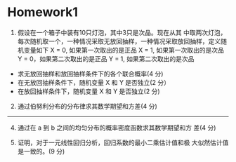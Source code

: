 # Homework1
1. 假设在一个箱子中装有10只灯泡，其中3只是次品。现在从其 中取两次灯泡，每次随机取一个，一种情况采取无放回抽样，一种情况采取放回抽样，定义随机变量如下 X = 0, 如果第一次取出的是正品 X = 1, 如果第一次取出的是次品 Y = 0，如果第二次取出的是正品 Y = 1, 如果第二次取出的是次品 
- 求无放回抽样和放回抽样条件下的各个联合概率(4 分) 
- 在无放回抽样条件下，随机变量 X 和 Y 是否独立(2 分） 
- 在放回抽样条件下，随机变量 X 和 Y 是否独立(2 分)

2. 通过伯努利分布的分布律求其数学期望和方差(4 分) 
****

4. 通过在 a 到 b 之间的均匀分布的概率密度函数求其数学期望和方 差(4 分) 


5. 证明，对于一元线性回归分析，回归系数的最小二乘估计值和极 大似然估计值是一致的。(9 分)
